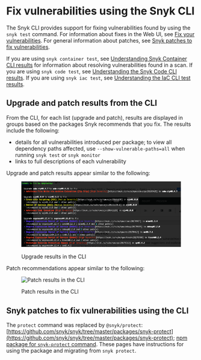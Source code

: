 # Fix vulnerabilities using the Snyk CLI

The Snyk CLI provides support for fixing vulnerabilities found by using the `snyk test` command. For information about fixes in the Web UI, see [Fix your vulnerabilities](../../scan-applications/snyk-open-source/manage-vulnerabilities/fix-your-vulnerabilities.md). For general information about patches, see [Snyk patches to fix vulnerabilities](../../scan-applications/snyk-open-source/manage-vulnerabilities/snyk-patches-to-fix-vulnerabilities.md).

If you are using `snyk container test`, see [Understanding Snyk Container CLI results](../../scan-containers/snyk-cli-for-container-security/understanding-snyk-container-cli-results.md) for information about resolving vulnerabilities found in a scan. If you are using `snyk code test`, see [Understanding the Snyk Code CLI results](../../scan-application-code/snyk-code/cli-for-snyk-code/snyk-code-cli-results.md). If you are using `snyk iac test`, see [Understanding the IaC CLI test results](../../scan-infrastructure/snyk-infrastructure-as-code/snyk-cli-for-infrastructure-as-code/understanding-the-cli-test-output/).

## Upgrade and patch results from the CLI

From the CLI, for each list (upgrade and patch), results are displayed in groups based on the packages Snyk recommends that you fix. The results include the following:

* details for all vulnerabilities introduced per package; to view all dependency paths affected, use `--show-vulnerable-paths=all` when running `snyk test` or `snyk monitor`
* links to full descriptions of each vulnerability

Upgrade and patch results appear similar to the following:

<figure><img src="../../.gitbook/assets/image (17) (1) (1) (1) (1) (1) (1) (1) (1) (1) (1) (1) (1) (1) (1) (1) (1) (1).png" alt="Upgrade results in the CLI"><figcaption><p>Upgrade results in the CLI</p></figcaption></figure>

Patch recommendations appear similar to the following:

<figure><img src="../../.gitbook/assets/uuid-1afca091-a9a5-d42c-40b6-f48aa0e72584-en.png" alt="Patch results in the CLI"><figcaption><p>Patch results in the CLI</p></figcaption></figure>

## Snyk patches to fix vulnerabilities using the CLI

The `protect` command was replaced by `@snyk/protect`: [https://github.com/snyk/snyk/tree/master/packages/snyk-protect](https://github.com/snyk/snyk/tree/master/packages/snyk-protect); [npm package for `snyk-protect` command](https://www.npmjs.com/package/@snyk/protect). These pages have instructions for using the package and migrating from `snyk protect`.
